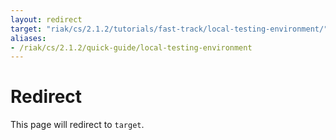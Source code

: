 ```yaml
---
layout: redirect
target: "riak/cs/2.1.2/tutorials/fast-track/local-testing-environment/"
aliases:
- /riak/cs/2.1.2/quick-guide/local-testing-environment
---
```


# Redirect

This page will redirect to `target`.
